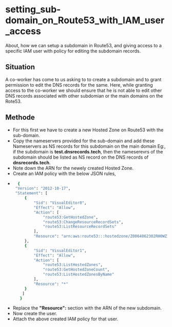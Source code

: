 # setting_sub-domain_on_Route53_with_IAM_user_access
About, how we can setup a subdomain in Route53, and giving access to a specific IAM user with policy for editing the subdomain records.

## Situation
 
A co-worker has come to us asking to to create a subdomain and to grant permission to edit the DNS records for the same.
Here, while granting access to the co-worker we should ensure that he is not able to edit other DNS records associated with other subdomian or the main domains on the Rote53.

## Methode

-  For this first we have to create a new Hosted Zone on Route53 with the sub-domain.
-  Copy the nameservers provided for the sub-domain and add these Nameservers as NS records for this subdomain on the main domain  Eg:, if the subdomain is <b>test.dnsrecords.tech</b>, then the nameserevrs of the subdomain should be listed as NS record on the DNS records of <b>dnsrecords.tech</b>.
-  Note down the ARN for the newely created Hosted Zone.
-  Create an IAM policy with the below JSON rules,
-  ```sh
     {
    "Version": "2012-10-17",
    "Statement": [
        {
            "Sid": "VisualEditor0",
            "Effect": "Allow",
            "Action": [
                "route53:GetHostedZone",
                "route53:ChangeResourceRecordSets",
                "route53:ListResourceRecordSets"
            ],
            "Resource": "arn:aws:route53:::hostedzone/Z0064862302RH0WZLAWCL"
        },
        {
            "Sid": "VisualEditor1",
            "Effect": "Allow",
            "Action": [
                "route53:ListHostedZones",
                "route53:GetHostedZoneCount",
                "route53:ListHostedZonesByName"
            ],
            "Resource": "*"
        }
       ]
      }
     ```
 - Replace the <b>"Resource":</b> section with the ARN of the new subdomain.
 - Now create the user.
 - Attach the above created IAM policy for that user.   
